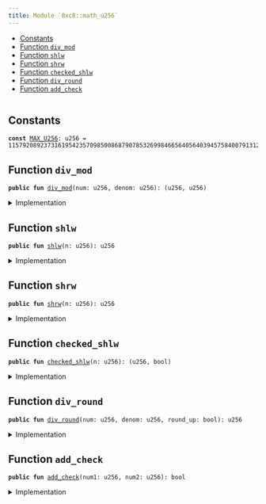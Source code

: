 ```yaml
---
title: Module `0xc8::math_u256`
---
```




-  [Constants](#@Constants_0)
-  [Function `div_mod`](#0xc8_math_u256_div_mod)
-  [Function `shlw`](#0xc8_math_u256_shlw)
-  [Function `shrw`](#0xc8_math_u256_shrw)
-  [Function `checked_shlw`](#0xc8_math_u256_checked_shlw)
-  [Function `div_round`](#0xc8_math_u256_div_round)
-  [Function `add_check`](#0xc8_math_u256_add_check)


<pre><code></code></pre>



<a name="@Constants_0"></a>

## Constants


<a name="0xc8_math_u256_MAX_U256"></a>



<pre><code><b>const</b> <a href="../bfc-system/math_u256.md#0xc8_math_u256_MAX_U256">MAX_U256</a>: u256 = 115792089237316195423570985008687907853269984665640564039457584007913129639935;
</code></pre>



<a name="0xc8_math_u256_div_mod"></a>

## Function `div_mod`



<pre><code><b>public</b> <b>fun</b> <a href="../bfc-system/math_u256.md#0xc8_math_u256_div_mod">div_mod</a>(num: u256, denom: u256): (u256, u256)
</code></pre>



<details>
<summary>Implementation</summary>


<pre><code><b>public</b> <b>fun</b> <a href="../bfc-system/math_u256.md#0xc8_math_u256_div_mod">div_mod</a>(num: u256, denom: u256): (u256, u256) {
    <b>let</b> p = num / denom;
    <b>let</b> r: u256 = num - (p * denom);
    (p, r)
}
</code></pre>



</details>

<a name="0xc8_math_u256_shlw"></a>

## Function `shlw`



<pre><code><b>public</b> <b>fun</b> <a href="../bfc-system/math_u256.md#0xc8_math_u256_shlw">shlw</a>(n: u256): u256
</code></pre>



<details>
<summary>Implementation</summary>


<pre><code><b>public</b> <b>fun</b> <a href="../bfc-system/math_u256.md#0xc8_math_u256_shlw">shlw</a>(n: u256): u256 {
    n &lt;&lt; 64
}
</code></pre>



</details>

<a name="0xc8_math_u256_shrw"></a>

## Function `shrw`



<pre><code><b>public</b> <b>fun</b> <a href="../bfc-system/math_u256.md#0xc8_math_u256_shrw">shrw</a>(n: u256): u256
</code></pre>



<details>
<summary>Implementation</summary>


<pre><code><b>public</b> <b>fun</b> <a href="../bfc-system/math_u256.md#0xc8_math_u256_shrw">shrw</a>(n: u256): u256 {
    n &gt;&gt; 64
}
</code></pre>



</details>

<a name="0xc8_math_u256_checked_shlw"></a>

## Function `checked_shlw`



<pre><code><b>public</b> <b>fun</b> <a href="../bfc-system/math_u256.md#0xc8_math_u256_checked_shlw">checked_shlw</a>(n: u256): (u256, bool)
</code></pre>



<details>
<summary>Implementation</summary>


<pre><code><b>public</b> <b>fun</b> <a href="../bfc-system/math_u256.md#0xc8_math_u256_checked_shlw">checked_shlw</a>(n: u256): (u256, bool) {
    <b>let</b> mask = 0xffffffffffffffff &lt;&lt; 192;
    <b>if</b> (n &gt; mask) {
        (0, <b>true</b>)
    } <b>else</b> {
        ((n &lt;&lt; 64), <b>false</b>)
    }
}
</code></pre>



</details>

<a name="0xc8_math_u256_div_round"></a>

## Function `div_round`



<pre><code><b>public</b> <b>fun</b> <a href="../bfc-system/math_u256.md#0xc8_math_u256_div_round">div_round</a>(num: u256, denom: u256, round_up: bool): u256
</code></pre>



<details>
<summary>Implementation</summary>


<pre><code><b>public</b> <b>fun</b> <a href="../bfc-system/math_u256.md#0xc8_math_u256_div_round">div_round</a>(num: u256, denom: u256, round_up: bool): u256 {
    <b>let</b> p = num / denom;
    <b>if</b> (round_up && ((p * denom) != num)) {
        p + 1
    } <b>else</b> {
        p
    }
}
</code></pre>



</details>

<a name="0xc8_math_u256_add_check"></a>

## Function `add_check`



<pre><code><b>public</b> <b>fun</b> <a href="../bfc-system/math_u256.md#0xc8_math_u256_add_check">add_check</a>(num1: u256, num2: u256): bool
</code></pre>



<details>
<summary>Implementation</summary>


<pre><code><b>public</b> <b>fun</b> <a href="../bfc-system/math_u256.md#0xc8_math_u256_add_check">add_check</a>(num1: u256, num2: u256): bool {
    (<a href="../bfc-system/math_u256.md#0xc8_math_u256_MAX_U256">MAX_U256</a> - num1 &gt;= num2)
}
</code></pre>



</details>
